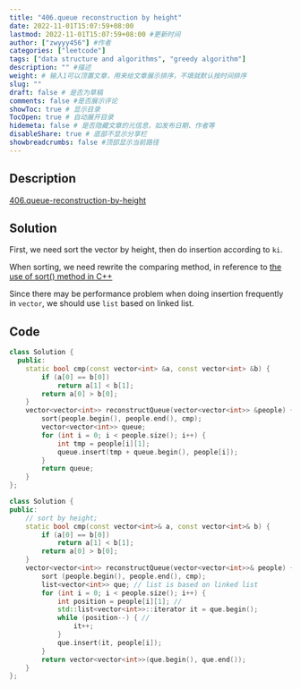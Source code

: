 ```yaml
---
title: "406.queue reconstruction by height"
date: 2022-11-01T15:07:59+08:00
lastmod: 2022-11-01T15:07:59+08:00 #更新时间
author: ["zwyyy456"] #作者
categories: ["leetcode"]
tags: ["data structure and algorithms", "greedy algorithm"]
description: "" #描述
weight: # 输入1可以顶置文章，用来给文章展示排序，不填就默认按时间排序
slug: ""
draft: false # 是否为草稿
comments: false #是否展示评论
showToc: true # 显示目录
TocOpen: true # 自动展开目录
hidemeta: false # 是否隐藏文章的元信息，如发布日期、作者等
disableShare: true # 底部不显示分享栏
showbreadcrumbs: false #顶部显示当前路径
---
```

## Description
[406.queue-reconstruction-by-height](https://leetcode.com/problems/queue-reconstruction-by-height/)

## Solution
First, we need sort the vector by height, then do insertion according to `ki`.

When sorting, we need rewrite the comparing method, in reference to [the use of sort() method in C++](https://zwyyy456.vercel.app/posts/tech/sort_in_cpp)

Since there may be performance problem when doing insertion frequently in `vector`, we should use `list` based on linked list.

## Code
```cpp
class Solution {
  public:
    static bool cmp(const vector<int> &a, const vector<int> &b) {
        if (a[0] == b[0])
            return a[1] < b[1];
        return a[0] > b[0];
    }
    vector<vector<int>> reconstructQueue(vector<vector<int>> &people) {
        sort(people.begin(), people.end(), cmp);
        vector<vector<int>> queue;
        for (int i = 0; i < people.size(); i++) {
            int tmp = people[i][1];
            queue.insert(tmp + queue.begin(), people[i]);
        }
        return queue;
    }
};
```

```cpp
class Solution {
public:
    // sort by height;
    static bool cmp(const vector<int>& a, const vector<int>& b) {
        if (a[0] == b[0]) 
            return a[1] < b[1];
        return a[0] > b[0];
    }
    vector<vector<int>> reconstructQueue(vector<vector<int>>& people) {
        sort (people.begin(), people.end(), cmp);
        list<vector<int>> que; // list is based on linked list
        for (int i = 0; i < people.size(); i++) {
            int position = people[i][1]; // 
            std::list<vector<int>>::iterator it = que.begin();
            while (position--) { // 
                it++;
            }
            que.insert(it, people[i]);
        }
        return vector<vector<int>>(que.begin(), que.end());
    }
};
```

